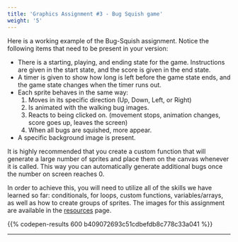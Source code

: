 ```yaml
---
title: 'Graphics Assignment #3 - Bug Squish game'
weight: '5'
---
```


Here is a working example of the Bug-Squish assignment. Notice the following items that need to be present in your version:

* There is a starting, playing, and ending state for the game. Instructions are given in the start state, and the score is given in the end state. 
* A timer is given to show how long is left before the game state ends, and the game state changes when the timer runs out.
* Each sprite behaves in the same way:
    1.  Moves in its specific direction (Up, Down, Left, or Right)
    2.  Is animated with the walking bug images.
    3.  Reacts to being clicked on. (movement stops, animation changes, score goes up, leaves the screen)
    4.  When all bugs are squished, more appear.
* A specific background image is present.

It is highly recommended that you create a custom function that will generate a large number of sprites and place them on the canvas whenever it is called. This way you can automatically generate additional bugs once the number on screen reaches 0.

In order to achieve this, you will need to utilize all of the skills we have learned so far: conditionals, for loops, custom functions, variables/arrays, as well as how to create groups of sprites. The images for this assignment are available in the [resources](https://pdm.lsupathways.org/6_resources/4_gaphics/p5.play/sprites-images-sprite-sheets/) page.

{{% codepen-results 600 b409072693c51cdbefdb8c778c33a041 %}}

---
